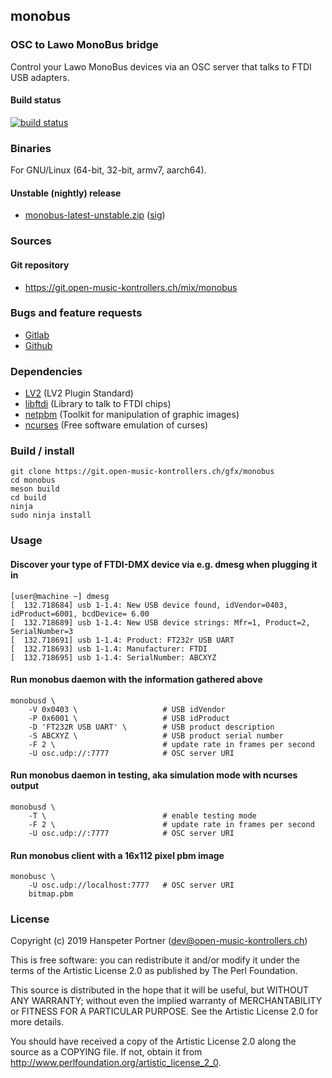 ## monobus

### OSC to Lawo MonoBus bridge

Control your Lawo MonoBus devices via an OSC server that talks to FTDI USB adapters.

#### Build status

[![build status](https://gitlab.com/OpenMusicKontrollers/monobus/badges/master/build.svg)](https://gitlab.com/OpenMusicKontrollers/monobus/commits/master)

### Binaries

For GNU/Linux (64-bit, 32-bit, armv7, aarch64).

<!--
#### Stable release

* [monobus-0.2.0.zip](https://dl.open-music-kontrollers.ch/monobus/stable/monobus-0.2.0.zip) ([sig](https://dl.open-music-kontrollers.ch/monobus/stable/monobus-0.2.0.zip.sig))
-->

#### Unstable (nightly) release

* [monobus-latest-unstable.zip](https://dl.open-music-kontrollers.ch/monobus/unstable/monobus-latest-unstable.zip) ([sig](https://dl.open-music-kontrollers.ch/monobus/unstable/monobus-latest-unstable.zip.sig))

### Sources

<!--
#### Stable release

* [monobus-0.2.0.tar.xz](https://git.open-music-kontrollers.ch/gfx/monobus/snapshot/monobus-0.2.0.tar.xz)
-->

#### Git repository

* <https://git.open-music-kontrollers.ch/mix/monobus>

### Bugs and feature requests

* [Gitlab](https://gitlab.com/OpenMusicKontrollers/monobus)
* [Github](https://github.com/OpenMusicKontrollers/monobus)

### Dependencies

* [LV2](http://lv2plug.in/) (LV2 Plugin Standard)
* [libftdi](https://www.intra2net.com/en/developer/libftdi/index.php) (Library to talk to FTDI chips)
* [netpbm](http://netpbm.sourceforge.net/) (Toolkit for manipulation of graphic images)
* [ncurses](https://www.gnu.org/software/ncurses/) (Free software emulation of curses)

### Build / install

	git clone https://git.open-music-kontrollers.ch/gfx/monobus
	cd monobus
	meson build
	cd build
	ninja
	sudo ninja install

### Usage

#### Discover your type of FTDI-DMX device via e.g. dmesg when plugging it in

	[user@machine ~] dmesg
	[  132.718684] usb 1-1.4: New USB device found, idVendor=0403, idProduct=6001, bcdDevice= 6.00
	[  132.718689] usb 1-1.4: New USB device strings: Mfr=1, Product=2, SerialNumber=3
	[  132.718691] usb 1-1.4: Product: FT232r USB UART
	[  132.718693] usb 1-1.4: Manufacturer: FTDI
	[  132.718695] usb 1-1.4: SerialNumber: ABCXYZ

#### Run monobus daemon with the information gathered above

	monobusd \
		-V 0x0403 \                   # USB idVendor
		-P 0x6001 \                   # USB idProduct
		-D 'FT232R USB UART' \        # USB product description
		-S ABCXYZ \                   # USB product serial number
		-F 2 \                        # update rate in frames per second
		-U osc.udp://:7777            # OSC server URI

#### Run monobus daemon in testing, aka simulation mode with ncurses output

	monobusd \
		-T \                          # enable testing mode
		-F 2 \                        # update rate in frames per second
		-U osc.udp://:7777            # OSC server URI

#### Run monobus client with a 16x112 pixel pbm image

	monobusc \
		-U osc.udp://localhost:7777   # OSC server URI
		bitmap.pbm

### License

Copyright (c) 2019 Hanspeter Portner (dev@open-music-kontrollers.ch)

This is free software: you can redistribute it and/or modify
it under the terms of the Artistic License 2.0 as published by
The Perl Foundation.

This source is distributed in the hope that it will be useful,
but WITHOUT ANY WARRANTY; without even the implied warranty of
MERCHANTABILITY or FITNESS FOR A PARTICULAR PURPOSE. See the
Artistic License 2.0 for more details.

You should have received a copy of the Artistic License 2.0
along the source as a COPYING file. If not, obtain it from
<http://www.perlfoundation.org/artistic_license_2_0>.
